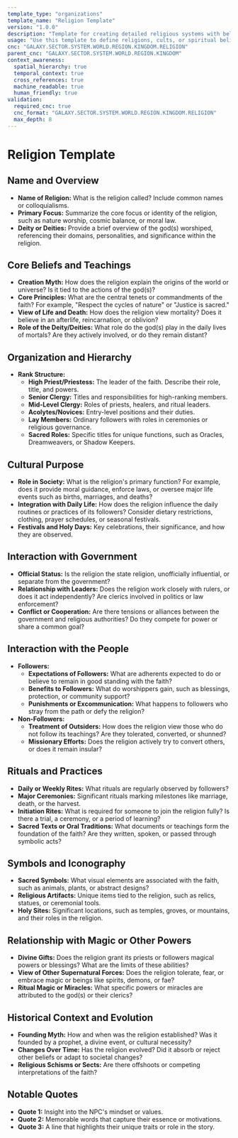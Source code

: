 ```yaml
---
template_type: "organizations"
template_name: "Religion Template"
version: "1.0.0"
description: "Template for creating detailed religious systems with beliefs, practices, and societal impact"
usage: "Use this template to define religions, cults, or spiritual belief systems within a world"
cnc: "GALAXY.SECTOR.SYSTEM.WORLD.REGION.KINGDOM.RELIGION"
parent_cnc: "GALAXY.SECTOR.SYSTEM.WORLD.REGION.KINGDOM"
context_awareness:
  spatial_hierarchy: true
  temporal_context: true
  cross_references: true
  machine_readable: true
  human_friendly: true
validation:
  required_cnc: true
  cnc_format: "GALAXY.SECTOR.SYSTEM.WORLD.REGION.KINGDOM.RELIGION"
  max_depth: 8
---
```


# Religion Template

## Name and Overview
- **Name of Religion:** What is the religion called? Include common names or colloquialisms.
- **Primary Focus:** Summarize the core focus or identity of the religion, such as nature worship, cosmic balance, or moral law.
- **Deity or Deities:** Provide a brief overview of the god(s) worshiped, referencing their domains, personalities, and significance within the religion.

## Core Beliefs and Teachings
- **Creation Myth:** How does the religion explain the origins of the world or universe? Is it tied to the actions of the god(s)?
- **Core Principles:** What are the central tenets or commandments of the faith? For example, "Respect the cycles of nature" or "Justice is sacred."
- **View of Life and Death:** How does the religion view mortality? Does it believe in an afterlife, reincarnation, or oblivion?
- **Role of the Deity/Deities:** What role do the god(s) play in the daily lives of mortals? Are they actively involved, or do they remain distant?

## Organization and Hierarchy
- **Rank Structure:**
  - **High Priest/Priestess:** The leader of the faith. Describe their role, title, and powers.
  - **Senior Clergy:** Titles and responsibilities for high-ranking members.
  - **Mid-Level Clergy:** Roles of priests, healers, and ritual leaders.
  - **Acolytes/Novices:** Entry-level positions and their duties.
  - **Lay Members:** Ordinary followers with roles in ceremonies or religious governance.
  - **Sacred Roles:** Specific titles for unique functions, such as Oracles, Dreamweavers, or Shadow Keepers.

## Cultural Purpose
- **Role in Society:** What is the religion's primary function? For example, does it provide moral guidance, enforce laws, or oversee major life events such as births, marriages, and deaths?
- **Integration with Daily Life:** How does the religion influence the daily routines or practices of its followers? Consider dietary restrictions, clothing, prayer schedules, or seasonal festivals.
- **Festivals and Holy Days:** Key celebrations, their significance, and how they are observed.

## Interaction with Government
- **Official Status:** Is the religion the state religion, unofficially influential, or separate from the government?
- **Relationship with Leaders:** Does the religion work closely with rulers, or does it act independently? Are clerics involved in politics or law enforcement?
- **Conflict or Cooperation:** Are there tensions or alliances between the government and religious authorities? Do they compete for power or share a common goal?

## Interaction with the People
- **Followers:**
  - **Expectations of Followers:** What are adherents expected to do or believe to remain in good standing with the faith?
  - **Benefits to Followers:** What do worshippers gain, such as blessings, protection, or community support?
  - **Punishments or Excommunication:** What happens to followers who stray from the path or defy the religion?
- **Non-Followers:**
  - **Treatment of Outsiders:** How does the religion view those who do not follow its teachings? Are they tolerated, converted, or shunned?
  - **Missionary Efforts:** Does the religion actively try to convert others, or does it remain insular?

## Rituals and Practices
- **Daily or Weekly Rites:** What rituals are regularly observed by followers?
- **Major Ceremonies:** Significant rituals marking milestones like marriage, death, or the harvest.
- **Initiation Rites:** What is required for someone to join the religion fully? Is there a trial, a ceremony, or a period of learning?
- **Sacred Texts or Oral Traditions:** What documents or teachings form the foundation of the faith? Are they written, spoken, or passed through symbolic acts?

## Symbols and Iconography
- **Sacred Symbols:** What visual elements are associated with the faith, such as animals, plants, or abstract designs?
- **Religious Artifacts:** Unique items tied to the religion, such as relics, statues, or ceremonial tools.
- **Holy Sites:** Significant locations, such as temples, groves, or mountains, and their roles in the religion.

## Relationship with Magic or Other Powers
- **Divine Gifts:** Does the religion grant its priests or followers magical powers or blessings? What are the limits of these abilities?
- **View of Other Supernatural Forces:** Does the religion tolerate, fear, or embrace magic or beings like spirits, demons, or fae?
- **Ritual Magic or Miracles:** What specific powers or miracles are attributed to the god(s) or their clerics?

## Historical Context and Evolution
- **Founding Myth:** How and when was the religion established? Was it founded by a prophet, a divine event, or cultural necessity?
- **Changes Over Time:** Has the religion evolved? Did it absorb or reject other beliefs or adapt to societal changes?
- **Religious Schisms or Sects:** Are there offshoots or competing interpretations of the faith?

## Notable Quotes
- **Quote 1:** Insight into the NPC's mindset or values.
- **Quote 2:** Memorable words that capture their essence or motivations.
- **Quote 3:** A line that highlights their unique traits or role in the story.
